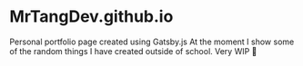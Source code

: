 # MrTangDev.github.io
Personal portfolio page created using Gatsby.js
At the moment I show some of the random things I have created outside of school. 
Very WIP 🔨